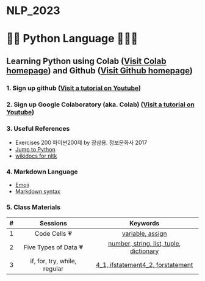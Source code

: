 # NLP_2023

# 🐹🍦 **Python Language** 🍅🎅💗

## **Learning Python** using **Colab** ([Visit Colab homepage](https://colab.research.google.com/?utm_source=scs-index)) and **Github** ([Visit Github homepage](https://github.com/))

### **1. Sign up github** ([Visit a tutorial on Youtube](https://www.youtube.com/watch?v=c-NikCpec7U))
### **2. Sign up Google Colaboratory** (aka. Colab) ([Visit a tutorial on Youtube](https://www.youtube.com/watch?v=2X_EU18OeYM))

### **3. Useful References**
- Exercises 200 파이썬200제 by 장삼용. 정보문화사 2017
- [Jump to Python](https://wikidocs.net/book/1)
- [wikidocs for nltk](https://wikidocs.net/21667)

### **4. Markdown Language**
* [Emoji](https://gist.github.com/rxaviers/7360908)
* [Markdown syntax](https://www.markdownguide.org/basic-syntax/)


### **5. Class Materials**

| # | Sessions | Keywords |
|:--: |:--: |:--: |
| 1 | Code Cells 💗 | [variable, assign](https://github.com/jeonsy22/NLP_2023/blob/main/1_CodeCells_Basic.ipynb) |
| 2 | Five Types of Data 💗 | [number, string, list, tuple, dictionary](https://github.com/jeonsy22/NLP_2023/blob/main/2_FiveTypesofData.ipynb) |
| 3 | if, for, try, while, regular | [4_1, ifstatement](https://colab.research.google.com/github/jeonsy22/NLP_2023/blob/main/4_1_IfStatement.ipynb)[4_2, forstatement](https://colab.research.google.com/github/jeonsy22/NLP_2023/blob/main/4_2_ForStatement.ipynb) | [4_3, tryexcept](https://colab.research.google.com/github/ms624atyale/NLP_2023/blob/main/4_3_tryExceptElse_Statement.ipynb) | [4_4, whilestatement](https://colab.research.google.com/github/ms624atyale/NLP_2023/blob/main/4_4_WhileStatementwContinueBreak.ipynb)| [5, regularexpression](https://colab.research.google.com/github/ms624atyale/NLP_2023/blob/main/5_RegularExpression.ipynb) |
